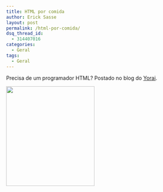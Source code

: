```yaml
---
title: HTML por comida
author: Erick Sasse
layout: post
permalink: /html-por-comida/
dsq_thread_id:
  - 314407016
categories:
  - Geral
tags:
  - Geral
---
```

Precisa de um programador HTML? Postado no blog do [Yorai][1]. 

<img src="http://www.cadena.com.br/erick/imagens/will-code-html-for-food.jpg" width="239" height="270" alt="" border="0" />

 [1]: http://www.yoraispage.com/articles/20040328.asp